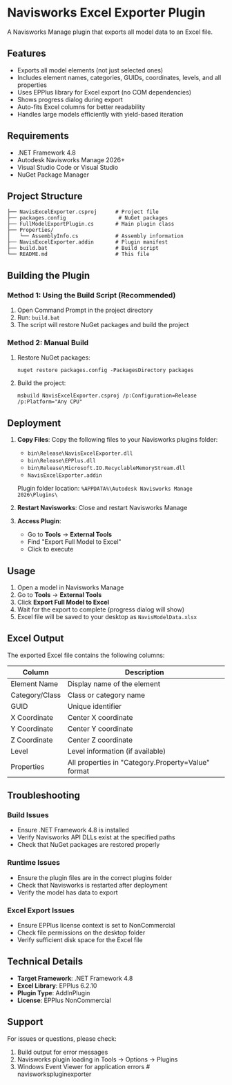 # Navisworks Excel Exporter Plugin

A Navisworks Manage plugin that exports all model data to an Excel file.

## Features

- Exports all model elements (not just selected ones)
- Includes element names, categories, GUIDs, coordinates, levels, and all properties
- Uses EPPlus library for Excel export (no COM dependencies)
- Shows progress dialog during export
- Auto-fits Excel columns for better readability
- Handles large models efficiently with yield-based iteration

## Requirements

- .NET Framework 4.8
- Autodesk Navisworks Manage 2026+
- Visual Studio Code or Visual Studio
- NuGet Package Manager

## Project Structure

```
├── NavisExcelExporter.csproj      # Project file
├── packages.config                 # NuGet packages
├── FullModelExportPlugin.cs       # Main plugin class
├── Properties/
│   └── AssemblyInfo.cs            # Assembly information
├── NavisExcelExporter.addin       # Plugin manifest
├── build.bat                      # Build script
└── README.md                      # This file
```

## Building the Plugin

### Method 1: Using the Build Script (Recommended)
1. Open Command Prompt in the project directory
2. Run: `build.bat`
3. The script will restore NuGet packages and build the project

### Method 2: Manual Build
1. Restore NuGet packages:
   ```
   nuget restore packages.config -PackagesDirectory packages
   ```
2. Build the project:
   ```
   msbuild NavisExcelExporter.csproj /p:Configuration=Release /p:Platform="Any CPU"
   ```

## Deployment

1. **Copy Files**: Copy the following files to your Navisworks plugins folder:
   - `bin\Release\NavisExcelExporter.dll`
   - `bin\Release\EPPlus.dll`
   - `bin\Release\Microsoft.IO.RecyclableMemoryStream.dll`
   - `NavisExcelExporter.addin`
   
   Plugin folder location: `%APPDATA%\Autodesk Navisworks Manage 2026\Plugins\`

2. **Restart Navisworks**: Close and restart Navisworks Manage

3. **Access Plugin**: 
   - Go to **Tools** → **External Tools**
   - Find "Export Full Model to Excel"
   - Click to execute

## Usage

1. Open a model in Navisworks Manage
2. Go to **Tools** → **External Tools**
3. Click **Export Full Model to Excel**
4. Wait for the export to complete (progress dialog will show)
5. Excel file will be saved to your desktop as `NavisModelData.xlsx`

## Excel Output

The exported Excel file contains the following columns:

| Column | Description |
|--------|-------------|
| Element Name | Display name of the element |
| Category/Class | Class or category name |
| GUID | Unique identifier |
| X Coordinate | Center X coordinate |
| Y Coordinate | Center Y coordinate |
| Z Coordinate | Center Z coordinate |
| Level | Level information (if available) |
| Properties | All properties in "Category.Property=Value" format |

## Troubleshooting

### Build Issues
- Ensure .NET Framework 4.8 is installed
- Verify Navisworks API DLLs exist at the specified paths
- Check that NuGet packages are restored properly

### Runtime Issues
- Ensure the plugin files are in the correct plugins folder
- Check that Navisworks is restarted after deployment
- Verify the model has data to export

### Excel Export Issues
- Ensure EPPlus license context is set to NonCommercial
- Check file permissions on the desktop folder
- Verify sufficient disk space for the Excel file

## Technical Details

- **Target Framework**: .NET Framework 4.8
- **Excel Library**: EPPlus 6.2.10
- **Plugin Type**: AddInPlugin
- **License**: EPPlus NonCommercial

## Support

For issues or questions, please check:
1. Build output for error messages
2. Navisworks plugin loading in Tools → Options → Plugins
3. Windows Event Viewer for application errors
#   n a v i s w o r k s p l u g i n e x p o r t e r 
 
 